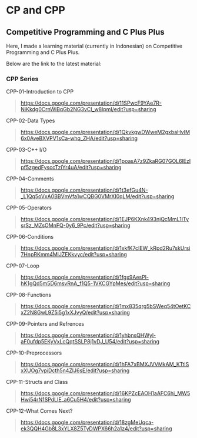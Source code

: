 # CP and CPP
## Competitive Programming and C Plus Plus

Here, I made a learning material (currently in Indonesian) on Competitive Programming and C Plus Plus.

Below are the link to the latest material:

### CPP Series
CPP-01-Introduction to CPP
> https://docs.google.com/presentation/d/11SPwcF9YAe7R-NiKkdg0CrnWiBqGb2NG3vCI_w8lpmI/edit?usp=sharing

CPP-02-Data Types
> https://docs.google.com/presentation/d/1QkvkgwDWweM2gxbaHvIM6x0AveBXVPV1sCa-whq_ZHA/edit?usp=sharing

CPP-03-C++ I/O
> https://docs.google.com/presentation/d/1poasA7z9ZkaRG07GOL6lEzIpf5zgedFysccTziYr4uA/edit?usp=sharing

CPP-04-Comments
> https://docs.google.com/presentation/d/1t3efGu4N-_L1Qq5oVxA0BBVmVfa1wCQBG0VMrXI0qLM/edit?usp=sharing

CPP-05-Operators
> https://docs.google.com/presentation/d/1EJP6KXnk493njQcMmL1ITysrSz_MZsOMnFQ-0y6_9Pc/edit?usp=sharing

CPP-06-Conditions
>https://docs.google.com/presentation/d/1xkfK7cIEW_kRpd2Ru7skUrsi7HnpRKmm4MiJZEKkvyc/edit?usp=sharing

CPP-07-Loop
> https://docs.google.com/presentation/d/1fgx9AesPl-hK1gQd5m5D6msvRnA_f1Q5-1VKCGYpMes/edit?usp=sharing

CPP-08-Functions
> https://docs.google.com/presentation/d/1mx835qrg5bSWeq54tOetKCxZ2N8GwL9Z5i5g1xXJvyQ/edit?usp=sharing

CPP-09-Pointers and Refrences
> https://docs.google.com/presentation/d/1yhbnsQHWyl-aF0ufdp5EKyVxLcQqtSSLP8j1vDJ_U54/edit?usp=sharing

CPP-10-Preprocessors
> https://docs.google.com/presentation/d/1hFA7xBMXJVVMkAM_KTtISxXUOg7vpiDcth5n4ZlJ6sE/edit?usp=sharing

CPP-11-Structs and Class
> https://docs.google.com/presentation/d/16KPZcEAOH1aAFC6hi_MW5Hwi54rN1SPdLIE_a6Cu5H4/edit?usp=sharing

CPP-12-What Comes Next?
> https://docs.google.com/presentation/d/18zgMeUqca-ek3QQH4Gb8L3xYLX8Z5TyDWPX66h2a1z4/edit?usp=sharing
